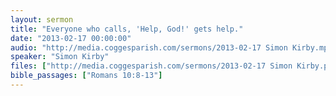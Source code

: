 ```yaml
---
layout: sermon
title: "Everyone who calls, 'Help, God!' gets help."
date: "2013-02-17 00:00:00"
audio: "http://media.coggesparish.com/sermons/2013-02-17 Simon Kirby.mp3"
speaker: "Simon Kirby"
files: ["http://media.coggesparish.com/sermons/2013-02-17 Simon Kirby.pdf"]
bible_passages: ["Romans 10:8-13"]
---
```


